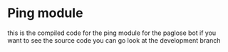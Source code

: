 # Ping module
this is the compiled code for the ping module for the paglose bot if you want to see the source code you can go look at the development branch

